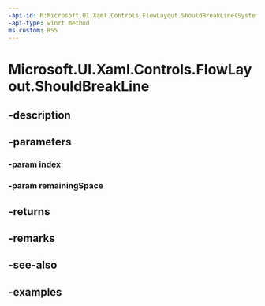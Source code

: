 ```yaml
---
-api-id: M:Microsoft.UI.Xaml.Controls.FlowLayout.ShouldBreakLine(System.Int32,System.Double)
-api-type: winrt method
ms.custom: RS5
---
```


<!-- Method syntax.
virtual protected bool FlowLayout.ShouldBreakLine(Int32 index, Double remainingSpace)
-->

# Microsoft.UI.Xaml.Controls.FlowLayout.ShouldBreakLine

## -description

## -parameters
### -param index

### -param remainingSpace

## -returns

## -remarks

## -see-also

## -examples

